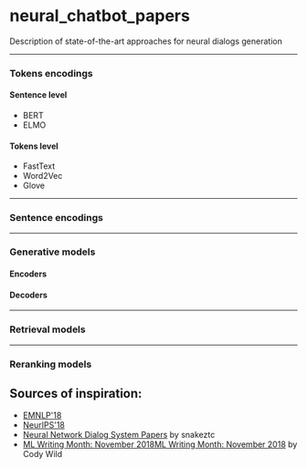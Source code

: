 # neural_chatbot_papers
Description of state-of-the-art approaches for neural dialogs generation

---

### Tokens encodings

#### Sentence level
* BERT
* ELMO

#### Tokens level
* FastText
* Word2Vec
* Glove

---

### Sentence encodings

---

### Generative models

#### Encoders

#### Decoders

---

### Retrieval models

---

### Reranking models



## Sources of inspiration:

* [EMNLP'18](https://emnlp2018.org/schedule)
* [NeurIPS'18](https://nips.cc/Conferences/2018/Schedule?bySubject=&selectedSubject=93&utm_campaign=NLP%20News&utm_medium=email&utm_source=Revue%20newsletter)
* [Neural Network Dialog System Papers](https://github.com/snakeztc/NeuralDialogPapers) by snakeztc
* [ML Writing Month: November 2018ML Writing Month: November 2018](https://docs.google.com/document/d/15o6m0I8g6O607mk5YPTh33Lu_aQYo7SpHhNSbLPQpWQ/edit) by Cody Wild
